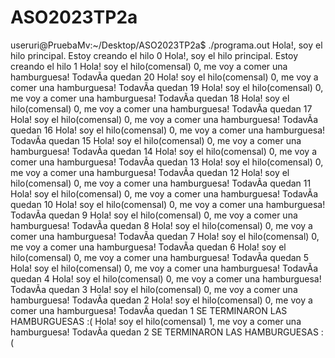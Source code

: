 # ASO2023TP2a

useruri@PruebaMv:~/Desktop/ASO2023TP2a$ ./programa.out
Hola!, soy el hilo principal. Estoy creando el hilo 0
Hola!, soy el hilo principal. Estoy creando el hilo 1
Hola! soy el hilo(comensal) 0, me voy a comer una hamburguesa! TodavÃ­a quedan 20
Hola! soy el hilo(comensal) 0, me voy a comer una hamburguesa! TodavÃ­a quedan 19
Hola! soy el hilo(comensal) 0, me voy a comer una hamburguesa! TodavÃ­a quedan 18
Hola! soy el hilo(comensal) 0, me voy a comer una hamburguesa! TodavÃ­a quedan 17
Hola! soy el hilo(comensal) 0, me voy a comer una hamburguesa! TodavÃ­a quedan 16
Hola! soy el hilo(comensal) 0, me voy a comer una hamburguesa! TodavÃ­a quedan 15
Hola! soy el hilo(comensal) 0, me voy a comer una hamburguesa! TodavÃ­a quedan 14
Hola! soy el hilo(comensal) 0, me voy a comer una hamburguesa! TodavÃ­a quedan 13
Hola! soy el hilo(comensal) 0, me voy a comer una hamburguesa! TodavÃ­a quedan 12
Hola! soy el hilo(comensal) 0, me voy a comer una hamburguesa! TodavÃ­a quedan 11
Hola! soy el hilo(comensal) 0, me voy a comer una hamburguesa! TodavÃ­a quedan 10
Hola! soy el hilo(comensal) 0, me voy a comer una hamburguesa! TodavÃ­a quedan 9
Hola! soy el hilo(comensal) 0, me voy a comer una hamburguesa! TodavÃ­a quedan 8
Hola! soy el hilo(comensal) 0, me voy a comer una hamburguesa! TodavÃ­a quedan 7
Hola! soy el hilo(comensal) 0, me voy a comer una hamburguesa! TodavÃ­a quedan 6
Hola! soy el hilo(comensal) 0, me voy a comer una hamburguesa! TodavÃ­a quedan 5
Hola! soy el hilo(comensal) 0, me voy a comer una hamburguesa! TodavÃ­a quedan 4
Hola! soy el hilo(comensal) 0, me voy a comer una hamburguesa! TodavÃ­a quedan 3
Hola! soy el hilo(comensal) 0, me voy a comer una hamburguesa! TodavÃ­a quedan 2
Hola! soy el hilo(comensal) 0, me voy a comer una hamburguesa! TodavÃ­a quedan 1
SE TERMINARON LAS HAMBURGUESAS :(
Hola! soy el hilo(comensal) 1, me voy a comer una hamburguesa! TodavÃ­a quedan 2
SE TERMINARON LAS HAMBURGUESAS :(
